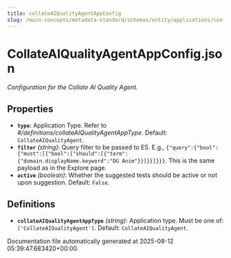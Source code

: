 ```yaml
---
title: collateAIQualityAgentAppConfig
slug: /main-concepts/metadata-standard/schemas/entity/applications/configuration/internal/collateaiqualityagentappconfig
---
```


# CollateAIQualityAgentAppConfig.json

*Configuration for the Collate AI Quality Agent.*

## Properties

- **`type`**: Application Type. Refer to *#/definitions/collateAIQualityAgentAppType*. Default: `CollateAIQualityAgent`.
- **`filter`** *(string)*: Query filter to be passed to ES. E.g., `{"query":{"bool":{"must":[{"bool":{"should":[{"term":{"domain.displayName.keyword":"DG Anim"}}]}}]}}}`. This is the same payload as in the Explore page.
- **`active`** *(boolean)*: Whether the suggested tests should be active or not upon suggestion. Default: `False`.
## Definitions

- **`collateAIQualityAgentAppType`** *(string)*: Application type. Must be one of: `['CollateAIQualityAgent']`. Default: `CollateAIQualityAgent`.


Documentation file automatically generated at 2025-08-12 05:39:47.683420+00:00.
